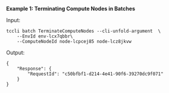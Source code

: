 **Example 1: Terminating Compute Nodes in Batches**



Input: 

```
tccli batch TerminateComputeNodes --cli-unfold-argument  \
    --EnvId env-lcx7qbbr\
    --ComputeNodeId node-lcpcej85 node-lcz8jkvw
```

Output: 
```
{
    "Response": {
        "RequestId": "c50bfbf1-d214-4e41-90f6-39270dc9f071"
    }
}
```

